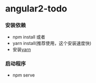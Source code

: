 # angular2-todo

### 安装依赖
* npm install
或者
* yarn install(推荐使用，这个安装速度快)
* 安装[yarn](https://yarnpkg.com/latest.msi)
### 启动程序
* npm serve